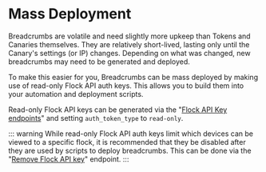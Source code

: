 # Mass Deployment

Breadcrumbs are volatile and need slightly more upkeep than Tokens and Canaries themselves. They are relatively short-lived, lasting only until the Canary's settings (or IP) changes. Depending on what was changed, new breadcrumbs may need to be generated and deployed.

To make this easier for you, Breadcrumbs can be mass deployed by making use of read-only Flock API auth keys. This allows you to build them into your automation and deployment scripts.

Read-only Flock API keys can be generated via the "[Flock API Key endpoints](/flocks-settings/flock-auth-token.html)" and setting `auth_token_type` to `read-only`.

::: warning
While read-only Flock API auth keys limit which devices can be viewed to a specific flock, it is recommended that they be disabled after they are used by scripts to deploy breadcrumbs. This can be done via the "[Remove Flock API key](/flocks-settings/flock-auth-token.html#remove-flock-api-key)" endpoint.
:::